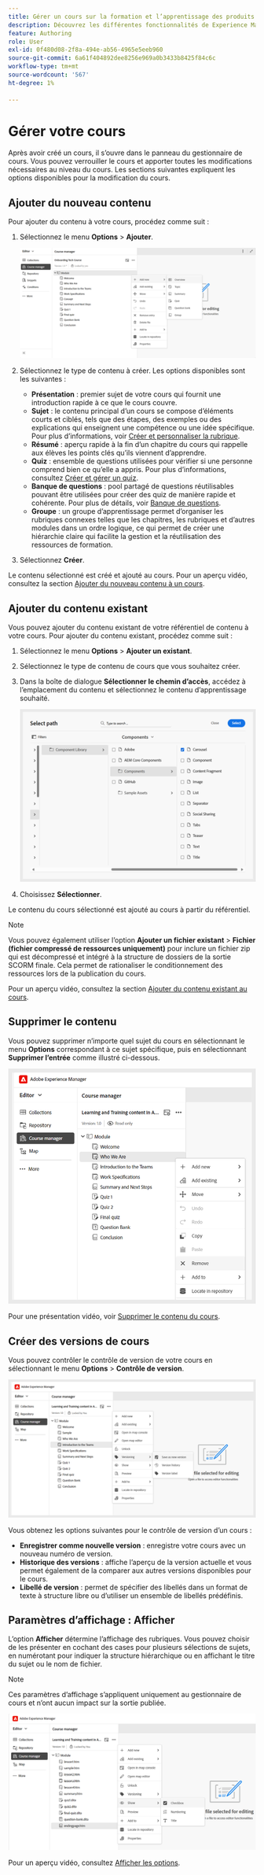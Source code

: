 ```yaml
---
title: Gérer un cours sur la formation et l’apprentissage des produits
description: Découvrez les différentes fonctionnalités de Experience Manager Guides qui vous permettent de gérer efficacement vos cours.
feature: Authoring
role: User
exl-id: 0f480d08-2f8a-494e-ab56-4965e5eeb960
source-git-commit: 6a61f404892dee8256e969a0b3433b8425f84c6c
workflow-type: tm+mt
source-wordcount: '567'
ht-degree: 1%

---
```


# Gérer votre cours

Après avoir créé un cours, il s’ouvre dans le panneau du gestionnaire de cours. Vous pouvez verrouiller le cours et apporter toutes les modifications nécessaires au niveau du cours. Les sections suivantes expliquent les options disponibles pour la modification du cours.

## Ajouter du nouveau contenu

Pour ajouter du contenu à votre cours, procédez comme suit :

1. Sélectionnez le menu **Options** > **Ajouter**.

   ![](assets/learning-course-content.png)
2. Sélectionnez le type de contenu à créer. Les options disponibles sont les suivantes :
   - **Présentation** : premier sujet de votre cours qui fournit une introduction rapide à ce que le cours couvre.
   - **Sujet** : le contenu principal d’un cours se compose d’éléments courts et ciblés, tels que des étapes, des exemples ou des explications qui enseignent une compétence ou une idée spécifique. Pour plus d’informations, voir [Créer et personnaliser la rubrique](./create-content.md).
   - **Résumé** : aperçu rapide à la fin d’un chapitre du cours qui rappelle aux élèves les points clés qu’ils viennent d’apprendre.
   - **Quiz** : ensemble de questions utilisées pour vérifier si une personne comprend bien ce qu’elle a appris. Pour plus d’informations, consultez [Créer et gérer un quiz](./create-quiz.md).
   - **Banque de questions** : pool partagé de questions réutilisables pouvant être utilisées pour créer des quiz de manière rapide et cohérente. Pour plus de détails, voir [Banque de questions](./create-qb.md).
   - **Groupe** : un groupe d’apprentissage permet d’organiser les rubriques connexes telles que les chapitres, les rubriques et d’autres modules dans un ordre logique, ce qui permet de créer une hiérarchie claire qui facilite la gestion et la réutilisation des ressources de formation.
3. Sélectionnez **Créer**.

Le contenu sélectionné est créé et ajouté au cours. Pour un aperçu vidéo, consultez la section [Ajouter du nouveau contenu à un cours](https://video.tv.adobe.com/v/3469537/aem-guides-learning-content?quality=12&learn=on).

## Ajouter du contenu existant

Vous pouvez ajouter du contenu existant de votre référentiel de contenu à votre cours. Pour ajouter du contenu existant, procédez comme suit :

1. Sélectionnez le menu **Options** > **Ajouter un existant**.
2. Sélectionnez le type de contenu de cours que vous souhaitez créer.
3. Dans la boîte de dialogue **Sélectionner le chemin d’accès**, accédez à l’emplacement du contenu et sélectionnez le contenu d’apprentissage souhaité.

   ![](assets/add-existing-learning-content.png)
4. Choisissez **Sélectionner**.

Le contenu du cours sélectionné est ajouté au cours à partir du référentiel.

>[!NOTE]
>
>Vous pouvez également utiliser l’option **Ajouter un fichier existant** > **Fichier (fichier compressé de ressources uniquement)** pour inclure un fichier zip qui est décompressé et intégré à la structure de dossiers de la sortie SCORM finale. Cela permet de rationaliser le conditionnement des ressources lors de la publication du cours.

Pour un aperçu vidéo, consultez la section [Ajouter du contenu existant au cours](https://video.tv.adobe.com/v/3469537/aem-guides-learning-content?quality=12&learn=on).

## Supprimer le contenu

Vous pouvez supprimer n’importe quel sujet du cours en sélectionnant le menu **Options** correspondant à ce sujet spécifique, puis en sélectionnant **Supprimer l’entrée** comme illustré ci-dessous.

![](assets/remove-learning-content.png)

Pour une présentation vidéo, voir [Supprimer le contenu du cours](https://video.tv.adobe.com/v/3475210/learning-content-aem-guides).

## Créer des versions de cours

Vous pouvez contrôler le contrôle de version de votre cours en sélectionnant le menu **Options** > **Contrôle de version**.

![](assets/course-versioning.png)

Vous obtenez les options suivantes pour le contrôle de version d’un cours :

- **Enregistrer comme nouvelle version** : enregistre votre cours avec un nouveau numéro de version.
- **Historique des versions** : affiche l’aperçu de la version actuelle et vous permet également de la comparer aux autres versions disponibles pour le cours.
- **Libellé de version** : permet de spécifier des libellés dans un format de texte à structure libre ou d’utiliser un ensemble de libellés prédéfinis.

## Paramètres d’affichage : Afficher

L’option **Afficher** détermine l’affichage des rubriques. Vous pouvez choisir de les présenter en cochant des cases pour plusieurs sélections de sujets, en numérotant pour indiquer la structure hiérarchique ou en affichant le titre du sujet ou le nom de fichier.

>[!NOTE]
>
> Ces paramètres d’affichage s’appliquent uniquement au gestionnaire de cours et n’ont aucun impact sur la sortie publiée.

![](assets/course-display-settings.png)

Pour un aperçu vidéo, consultez [Afficher les options](https://video.tv.adobe.com/v/3475210/learning-content-aem-guides).
